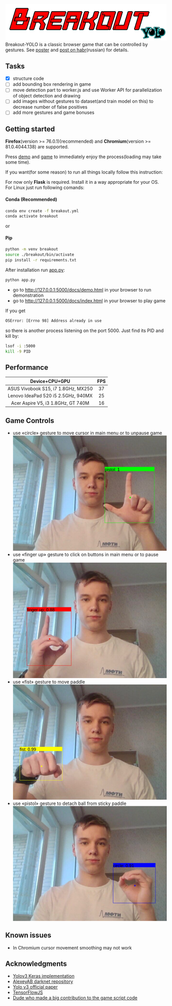 ![logo](https://github.com/vovaf709/Breakout-YOLO/blob/master/docs/images/logo_yolo.png)  
Breakout-YOLO is a classic browser game that can be controlled by gestures. See [poster](https://github.com/vovaf709/Breakout-YOLO/blob/master/YOLO.pdf) and [post on habr](https://habr.com/ru/post/507562/)(russian) for details.
## Tasks
- [x] structure code
- [ ] add bounding box rendering in game
- [ ] move detection part to worker.js and use Worker API for parallelization of object detection and drawing
- [ ] add images without gestures to dataset(and train model on this) to decrease number of false positives
- [ ] add more gestures and game bonuses 

## Getting started
**Firefox**(version >= 76.0.1)(recommended) and **Chromium**(version >= 81.0.4044.138) are supported.

Press [demo](https://vovaf709.github.io/Breakout-YOLO/demo.html) and [game](https://vovaf709.github.io/Breakout-YOLO/) to immediately enjoy the process(loading may take some time).

If you want(for some reason) to run all things locally follow this instruction:

For now only **Flask** is required. Install it in a way appropriate for your OS.
For Linux just run following comands:
#### Conda (Recommended)
```bash
conda env create -f breakout.yml  
conda activate breakout  
```
or  
#### Pip
```bash
python -m venv breakout  
source ./breakout/bin/activate  
pip install -r requirements.txt
```

After installation run [app.py](https://github.com/vovaf709/Breakout-YOLO/blob/master/app.py):
```bash
python app.py
```
+ go to http://127.0.0.1:5000/docs/demo.html in your browser to run demonstration 
+ go to http://127.0.0.1:5000/docs/index.html in your browser to play game  

If you get
```bash
OSError: [Errno 98] Address already in use
```

so there is another process listening on the port 5000. Just find its PID and kill by:
```bash
lsof -i :5000
kill -9 PID
```

## Performance

|              Device+CPU+GPU           |FPS |
|:-------------------------------------:|:--:|
|  ASUS Vivobook S15, i7 1.8GHz, MX250  | 37 |
|  Lenovo IdeaPad 520 i5 2.5GHz, 940MX  | 25 |
|  Acer Aspire V5, i3 1.8GHz, GT 740M   | 16 |
## Game Controls 
+ use «circle» gesture to move cursor in main menu or to unpause game  
![circle](https://github.com/vovaf709/Breakout-YOLO/blob/master/docs/images/2.jpg)
+ use «finger up» gesture to click on buttons in main menu or to pause game  
![finger up](https://github.com/vovaf709/Breakout-YOLO/blob/master/docs/images/4.jpg)
+ use «fist» gesture to move paddle  
![fist](https://github.com/vovaf709/Breakout-YOLO/blob/master/docs/images/3.jpg)
+ use «pistol» gesture to detach ball from sticky paddle  
![pistol](https://github.com/vovaf709/Breakout-YOLO/blob/master/docs/images/1.jpg)  
## Known issues
* In Chromium cursor movement smoothing may not work
## Acknowledgments
* [Yolov3 Keras implementation](https://github.com/qqwweee/keras-yolo3)
* [AlexeyAB darknet repository](https://github.com/AlexeyAB/darknet)
* [Yolo v3 official paper](https://arxiv.org/abs/1804.02767)
* [TensorFlowJS](https://github.com/tensorflow/tfjs)
* [Dude who made a big contribution to the game script code](https://github.com/MeneTelk0)



